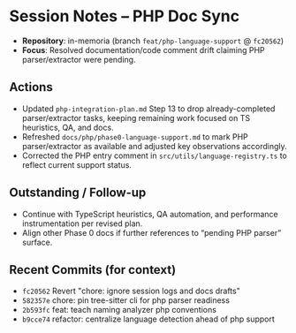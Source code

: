 # Session Notes – PHP Doc Sync

- **Repository**: in-memoria (branch `feat/php-language-support` @ `fc20562`)
- **Focus**: Resolved documentation/code comment drift claiming PHP parser/extractor were pending.

## Actions
- Updated `php-integration-plan.md` Step 13 to drop already-completed parser/extractor tasks, keeping remaining work focused on TS heuristics, QA, and docs.
- Refreshed `docs/php/phase0-language-support.md` to mark PHP parser/extractor as available and adjusted key observations accordingly.
- Corrected the PHP entry comment in `src/utils/language-registry.ts` to reflect current support status.

## Outstanding / Follow-up
- Continue with TypeScript heuristics, QA automation, and performance instrumentation per revised plan.
- Align other Phase 0 docs if further references to “pending PHP parser” surface.

## Recent Commits (for context)
- `fc20562` Revert "chore: ignore session logs and docs drafts"
- `582357e` chore: pin tree-sitter cli for php parser readiness
- `2b593fc` feat: teach naming analyzer php conventions
- `b9cce74` refactor: centralize language detection ahead of php support

